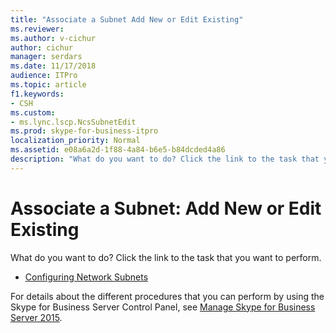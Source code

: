 ```yaml
---
title: "Associate a Subnet Add New or Edit Existing"
ms.reviewer: 
ms.author: v-cichur
author: cichur
manager: serdars
ms.date: 11/17/2018
audience: ITPro
ms.topic: article
f1.keywords:
- CSH
ms.custom:
- ms.lync.lscp.NcsSubnetEdit
ms.prod: skype-for-business-itpro
localization_priority: Normal
ms.assetid: e08a6a2d-1f88-4a84-b6e5-b84dcded4a86
description: "What do you want to do? Click the link to the task that you want to perform."
---
```


# Associate a Subnet: Add New or Edit Existing

What do you want to do? Click the link to the task that you want to perform.

- [Configuring Network Subnets](/previous-versions/office/lync-server-2013/lync-server-2013-create-or-modify-network-subnets)

For details about the different procedures that you can perform by using the Skype for Business Server Control Panel, see [Manage Skype for Business Server 2015](../../manage/manage.md).